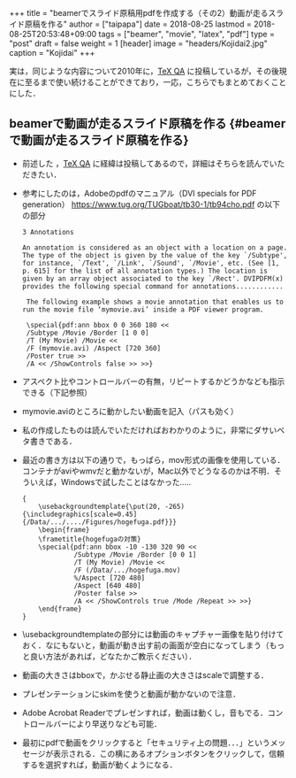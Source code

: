 +++
title = "beamerでスライド原稿用pdfを作成する（その2）動画が走るスライド原稿を作る"
author = ["taipapa"]
date = 2018-08-25
lastmod = 2018-08-25T20:53:48+09:00
tags = ["beamer", "movie", "latex", "pdf"]
type = "post"
draft = false
weight = 1
[header]
  image = "headers/Kojidai2.jpg"
  caption = "Kojidai"
+++

実は，同じような内容について2010年に，[TeX QA](https://oku.edu.mie-u.ac.jp/tex/mod/forum/discuss.php?d=399#p2100) に投稿しているが，その後現在に至るまで使い続けることができており，一応，こちらでもまとめておくことにした．


## beamerで動画が走るスライド原稿を作る {#beamerで動画が走るスライド原稿を作る}

-   前述した ，[TeX QA](https://oku.edu.mie-u.ac.jp/tex/mod/forum/discuss.php?d=399#p2100) に経緯は投稿してあるので，詳細はそちらを読んでいただきたい．
-   参考にしたのは，Adobeのpdfのマニュアル（DVI specials for PDF generation） <https://www.tug.org/TUGboat/tb30-1/tb94cho.pdf> の以下の部分

    ```text
    3 Annotations

    An annotation is considered as an object with a location on a page. The type of the object is given by the value of the key `/Subtype', for instance, `/Text', `/Link', `/Sound', `/Movie', etc. (See [1, p. 615] for the list of all annotation types.) The location is given by an array object associated to the key `/Rect'. DVIPDFM(x) provides the following special command for annotations............

     The following example shows a movie annotation that enables us to run the movie file ‘mymovie.avi’ inside a PDF viewer program.

     \special{pdf:ann bbox 0 0 360 180 <<
     /Subtype /Movie /Border [1 0 0]
     /T (My Movie) /Movie <<
     /F (mymovie.avi) /Aspect [720 360]
     /Poster true >>
     /A << /ShowControls false >> >>}
    ```
-   アスペクト比やコントロールバーの有無，リピートするかどうかなども指示できる（下記参照）
-   mymovie.aviのところに動かしたい動画を記入（パスも効く）
-   私の作成したものは読んでいただければおわかりのように，非常にダサいベタ書きである．
-   最近の書き方は以下の通りで，もっぱら，mov形式の画像を使用している．コンテナがaviやwmvだと動かないが，Mac以外でどうなるのかは不明．そういえば，Windowsで試したことはなかった.....

    ```shell
    {
        \usebackgroundtemplate{\put(20, -265){\includegraphics[scale=0.45]{/Data/.../..../Figures/hogefuga.pdf}}}
        \begin{frame}
        \frametitle{hogefugaの対策}
        \special{pdf:ann bbox -10 -130 320 90 <<
                 /Subtype /Movie /Border [0 0 1]
                 /T (My Movie) /Movie <<
                 /F (/Data/.../hogefuga.mov)
                 %/Aspect [720 480]
                 /Aspect [640 480]
                 /Poster false >>
                 /A << /ShowControls true /Mode /Repeat >> >>}
        \end{frame}
    }
    ```
-   \usebackgroundtemplateの部分には動画のキャプチャー画像を貼り付けておく．なにもないと，動画が動き出す前の画面が空白になってしまう（もっと良い方法があれば，どなたかご教示ください）．
-   動画の大きさはbboxで，かぶせる静止画の大きさはscaleで調整する．
-   プレゼンテーションにskimを使うと動画が動かないので注意．
-   Adobe Acrobat Readerでプレゼンすれば，動画は動くし，音もでる．コントロールバーにより早送りなども可能．
-   最初にpdfで動画をクリックすると「セキュリティ上の問題．．．」というメッセージが表示される．この横にあるオプションボタンをクリックして，信頼するを選択すれば，動画が動くようになる．
